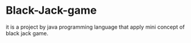 # Black-Jack-game
it is a project by java programming language that apply mini concept of black jack game.
